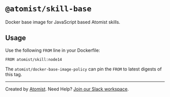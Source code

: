 # `@atomist/skill-base`

Docker base image for JavaScript based Atomist skills.

## Usage

Use the following `FROM` line in your Dockerfile:

```
FROM atomist/skill:node14
```

The `atomist/docker-base-image-policy` can pin the `FROM` to latest digests of
this tag.

---

Created by [Atomist][atomist]. Need Help? [Join our Slack workspace][slack].

[atomist]: https://atomist.com/ "Atomist"
[slack]: https://join.atomist.com/ "Atomist Community Slack "
